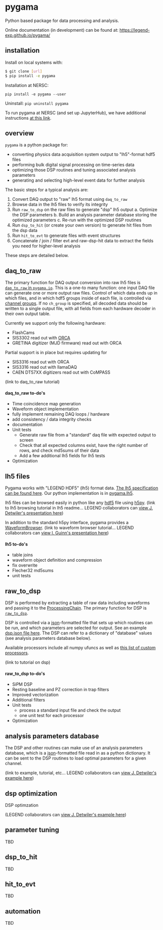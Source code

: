 # pygama
Python based package for data processing and analysis.

Online documentation (in development) can be found at: <https://legend-exp.github.io/pygama/>

## installation
Install on local systems with:
```bash
$ git clone [url]
$ pip install -e pygama
```
Installation at NERSC:
```
pip install -e pygama --user
```
Uninstall: `pip uninstall pygama`

To run pygama at NERSC (and set up JupyterHub), we have additional instructions [at this link](https://github.com/legend-exp/legend/wiki/Computing-Resources-at-NERSC#configuring-jupyter--nersc).  

## overview

`pygama` is a python package for:
* converting physics data acquisition system output to "lh5"-format hdf5 files
* performing bulk digital signal processing on time-series data
* optimizing those DSP routines and tuning associated analysis parameters
* generating and selecting high-level event data for further analysis

The basic steps for a typical analysis are:

1. Convert DAQ output to "raw" lh5 format using `daq_to_raw`
2. Browse data in the lh5 files to verify its integrity
3. Run `raw_to_dsp` on the raw files to generate "dsp" lh5 output
  a. Optimize the DSP parameters
  b. Build an analysis parameter database storing the optimized parameters
  c. Re-run with the optimized DSP routines
4. Run `dsp_to_hit` (or create your own version) to generate hit files from the dsp data
5. Run `hit_to_evt` to generate files with event structures
6. Concatenate / join / filter evt and raw-dsp-hit data to extract the fields you need for higher-level analysis

These steps are detailed below.

## daq_to_raw

The primary function for DAQ output conversion into raw lh5 files is [`daq_to_raw` in `pygama.io`](pygama/io/daq_to_raw.py#L16). This is a one-to many function: one input DAQ file can generate one or more output raw files. Control of which data ends up in which files, and in which hdf5 groups inside of each file, is controlled via [channel groups](pygama/io/ch_group.py). If no `ch_group` is specified, all decoded data should be written to a single output file, with all fields from each hardware decoder in their own output table.

Currently we support only the following hardware:
* FlashCams
* SIS3302 read out with [ORCA](https://github.com/unc-enap/Orca)
* GRETINA digitizer (MJD firmware) read out with ORCA

Partial support is in place but requires updating for
* SIS3316 read out with ORCA
* SIS3316 read out with llamaDAQ
* CAEN DT57XX digitizers read out with CoMPASS

(link to daq_to_raw tutorial)

#### daq_to_raw to-do's
* Time coincidence map generation
* Waveform object implementation
* fully implement remaining DAQ loops / hardware
* add consistency / data integrity checks
* documentation
* Unit tests
   * Generate raw file from a "standard" daq file with expected output to screen
   * Check that all expected columns exist, have the right number of rows, and check md5sums of their data
   * Add a few additional lh5 fields for lh5 tests
* Optimization

## lh5 files

Pygama works with "LEGEND HDF5" (lh5) format data. [The lh5 specification can be found here](https://github.com/legend-exp/legend-data-format-specs). Our python implementation is in [pygama.lh5](pygama/lh5).

lh5 files can be browsed easily in python like any [hdf5](https://www.hdfgroup.org/) file using [h5py](https://www.h5py.org/). (link to lh5 browsing tutorial in lh5 readme... LEGEND collaborators can [view J. Detwiler's presentation here](https://indico.legend-exp.org/event/371/contributions/1915/attachments/1167/1696/20200730_PGTProcessing.pdf))

In addition to the standard h5py interface, pygama provides a [WaveformBrowser](pygama/dsp/WaveformBrowser.py). (link to waveform browser tutorial... LEGEND collaborators can [view I. Guinn's presentation here](https://indico.legend-exp.org/event/455/contributions/2368/attachments/1439/2173/201217_WaveformBrowser.pdf))

#### lh5 to-do's
* table joins
* waveform object definition and compression
* fix overwrite
* Flecher32 md5sums
* unit tests


## raw_to_dsp

DSP is performed by extracting a table of raw data including waveforms and passing it to the [ProcessingChain](pygama/dsp/ProcessingChain.py). The primary function for DSP is [`raw_to_dsp`](../master/pygama/io/raw_to_dsp.py).

DSP is controlled via a [json](https://www.json.org)-formatted file that sets up which routines can be run, and which parameters are selected for output. See an example [dsp.json file here](experiments/lpgta/LPGTA_dsp.json). The DSP can refer to a dictionary of "database" values (see analysis parameters database below).

Available processors include all numpy ufuncs as well as [this list of custom processors](pygama/dsp/_processors).

(link to tutorial on dsp)

#### raw_to_dsp to-do's

* SiPM DSP
* Resting baseline and PZ correction in trap filters
* Improved vectorization
* Additional filters
* Unit tests
  * process a standard input file and check the output
  * one unit test for each processor
* Optimization

## analysis parameters database

The DSP and other routines can make use of an analysis parameters database, which is a [json](https://www.json.org)-formatted file read in as a python dictionary. It can be sent to the DSP routines to load optimal parameters for a given channel.

(link to example, tutorial, etc... LEGEND collaborators can [view J. Detwiler's example here](https://indico.legend-exp.org/event/470/contributions/2407/attachments/1456/2193/20210114_PygamaUpdate.pdf))

## dsp optimization

DSP optimzation 

(LEGEND collaborators can [view J. Detwiler's example here](https://indico.legend-exp.org/event/470/contributions/2407/attachments/1456/2193/20210114_PygamaUpdate.pdf))

## parameter tuning

TBD

## dsp_to_hit

TBD

## hit_to_evt

TBD

## automation

TBD
